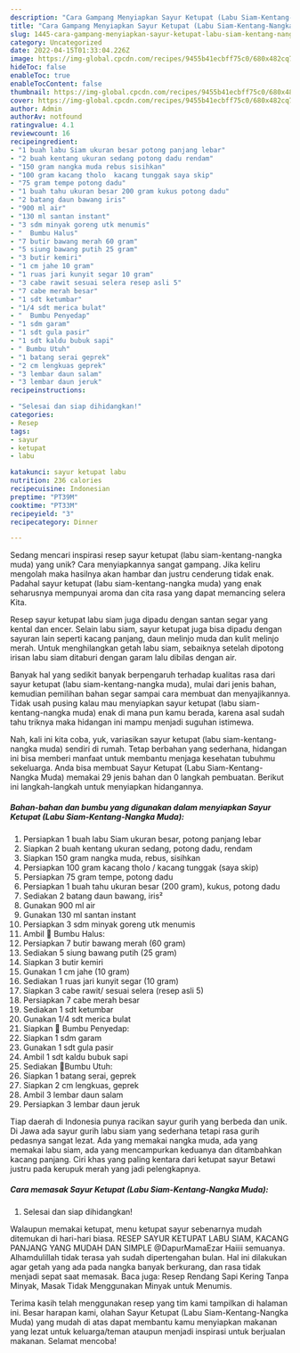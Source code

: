 ```yaml
---
description: "Cara Gampang Menyiapkan Sayur Ketupat (Labu Siam-Kentang-Nangka Muda) yang Mantap"
title: "Cara Gampang Menyiapkan Sayur Ketupat (Labu Siam-Kentang-Nangka Muda) yang Mantap"
slug: 1445-cara-gampang-menyiapkan-sayur-ketupat-labu-siam-kentang-nangka-muda-yang-mantap
category: Uncategorized
date: 2022-04-15T01:33:04.226Z
image: https://img-global.cpcdn.com/recipes/9455b41ecbff75c0/680x482cq70/sayur-ketupat-labu-siam-kentang-nangka-muda-foto-resep-utama.jpg
hideToc: false
enableToc: true
enableTocContent: false
thumbnail: https://img-global.cpcdn.com/recipes/9455b41ecbff75c0/680x482cq70/sayur-ketupat-labu-siam-kentang-nangka-muda-foto-resep-utama.jpg
cover: https://img-global.cpcdn.com/recipes/9455b41ecbff75c0/680x482cq70/sayur-ketupat-labu-siam-kentang-nangka-muda-foto-resep-utama.jpg
author: Admin
authorAv: notfound
ratingvalue: 4.1
reviewcount: 16
recipeingredient:
- "1 buah labu Siam ukuran besar potong panjang lebar"
- "2 buah kentang ukuran sedang potong dadu rendam"
- "150 gram nangka muda rebus sisihkan"
- "100 gram kacang tholo  kacang tunggak saya skip"
- "75 gram tempe potong dadu"
- "1 buah tahu ukuran besar 200 gram kukus potong dadu"
- "2 batang daun bawang iris"
- "900 ml air"
- "130 ml santan instant"
- "3 sdm minyak goreng utk menumis"
- "  Bumbu Halus"
- "7 butir bawang merah 60 gram"
- "5 siung bawang putih 25 gram"
- "3 butir kemiri"
- "1 cm jahe 10 gram"
- "1 ruas jari kunyit segar 10 gram"
- "3 cabe rawit sesuai selera resep asli 5"
- "7 cabe merah besar"
- "1 sdt ketumbar"
- "1/4 sdt merica bulat"
- "  Bumbu Penyedap"
- "1 sdm garam"
- "1 sdt gula pasir"
- "1 sdt kaldu bubuk sapi"
- " Bumbu Utuh"
- "1 batang serai geprek"
- "2 cm lengkuas geprek"
- "3 lembar daun salam"
- "3 lembar daun jeruk"
recipeinstructions:

- "Selesai dan siap dihidangkan!"
categories:
- Resep
tags:
- sayur
- ketupat
- labu

katakunci: sayur ketupat labu 
nutrition: 236 calories
recipecuisine: Indonesian
preptime: "PT39M"
cooktime: "PT33M"
recipeyield: "3"
recipecategory: Dinner

---
```





Sedang mencari inspirasi resep sayur ketupat (labu siam-kentang-nangka muda) yang unik? Cara menyiapkannya sangat gampang. Jika keliru mengolah maka hasilnya akan hambar dan justru cenderung tidak enak. Padahal sayur ketupat (labu siam-kentang-nangka muda) yang enak seharusnya mempunyai aroma dan cita rasa yang dapat memancing selera Kita.





Resep sayur ketupat labu siam juga dipadu dengan santan segar yang kental dan encer. Selain labu siam, sayur ketupat juga bisa dipadu dengan sayuran lain seperti kacang panjang, daun melinjo muda dan kulit melinjo merah. Untuk menghilangkan getah labu siam, sebaiknya setelah dipotong irisan labu siam ditaburi dengan garam lalu dibilas dengan air.

Banyak hal yang sedikit banyak berpengaruh terhadap kualitas rasa dari sayur ketupat (labu siam-kentang-nangka muda), mulai dari jenis bahan, kemudian pemilihan bahan segar sampai cara membuat dan menyajikannya. Tidak usah pusing kalau mau menyiapkan sayur ketupat (labu siam-kentang-nangka muda) enak di mana pun kamu berada, karena asal sudah tahu triknya maka hidangan ini mampu menjadi suguhan istimewa.






Nah, kali ini kita coba, yuk, variasikan sayur ketupat (labu siam-kentang-nangka muda) sendiri di rumah. Tetap berbahan yang sederhana, hidangan ini bisa memberi manfaat untuk membantu menjaga kesehatan tubuhmu sekeluarga. Anda bisa membuat Sayur Ketupat (Labu Siam-Kentang-Nangka Muda) memakai 29 jenis bahan dan 0 langkah pembuatan. Berikut ini langkah-langkah untuk menyiapkan hidangannya.

<!--inarticleads1-->

##### Bahan-bahan dan bumbu yang digunakan dalam menyiapkan Sayur Ketupat (Labu Siam-Kentang-Nangka Muda):

1. Persiapkan 1 buah labu Siam ukuran besar, potong panjang lebar
1. Siapkan 2 buah kentang ukuran sedang, potong dadu, rendam
1. Siapkan 150 gram nangka muda, rebus, sisihkan
1. Persiapkan 100 gram kacang tholo / kacang tunggak (saya skip)
1. Persiapkan 75 gram tempe, potong dadu
1. Persiapkan 1 buah tahu ukuran besar (200 gram), kukus, potong dadu
1. Sediakan 2 batang daun bawang, iris²
1. Gunakan 900 ml air
1. Gunakan 130 ml santan instant
1. Persiapkan 3 sdm minyak goreng utk menumis
1. Ambil  🌟 Bumbu Halus:
1. Persiapkan 7 butir bawang merah (60 gram)
1. Sediakan 5 siung bawang putih (25 gram)
1. Siapkan 3 butir kemiri
1. Gunakan 1 cm jahe (10 gram)
1. Sediakan 1 ruas jari kunyit segar (10 gram)
1. Siapkan 3 cabe rawit/ sesuai selera (resep asli 5)
1. Persiapkan 7 cabe merah besar
1. Sediakan 1 sdt ketumbar
1. Gunakan 1/4 sdt merica bulat
1. Siapkan  🌟 Bumbu Penyedap:
1. Siapkan 1 sdm garam
1. Gunakan 1 sdt gula pasir
1. Ambil 1 sdt kaldu bubuk sapi
1. Sediakan  🌟Bumbu Utuh:
1. Siapkan 1 batang serai, geprek
1. Siapkan 2 cm lengkuas, geprek
1. Ambil 3 lembar daun salam
1. Persiapkan 3 lembar daun jeruk


Tiap daerah di Indonesia punya racikan sayur gurih yang berbeda dan unik. Di Jawa ada sayur gurih labu siam yang sederhana tetapi rasa gurih pedasnya sangat lezat. Ada yang memakai nangka muda, ada yang memakai labu siam, ada yang mencampurkan keduanya dan ditambahkan kacang panjang. Ciri khas yang paling kentara dari ketupat sayur Betawi justru pada kerupuk merah yang jadi pelengkapnya. 

<!--inarticleads2-->

##### Cara memasak Sayur Ketupat (Labu Siam-Kentang-Nangka Muda):


1. Selesai dan siap dihidangkan!

Walaupun memakai ketupat, menu ketupat sayur sebenarnya mudah ditemukan di hari-hari biasa. RESEP SAYUR KETUPAT LABU SIAM, KACANG PANJANG YANG MUDAH DAN SIMPLE @DapurMamaEzar Haiiii semuanya. Alhamdulillah tidak terasa yah sudah dipertengahan bulan. Hal ini dilakukan agar getah yang ada pada nangka banyak berkurang, dan rasa tidak menjadi sepat saat memasak. Baca juga: Resep Rendang Sapi Kering Tanpa Minyak, Masak Tidak Menggunakan Minyak untuk Menumis. 

Terima kasih telah menggunakan resep yang tim kami tampilkan di halaman ini. Besar harapan kami, olahan Sayur Ketupat (Labu Siam-Kentang-Nangka Muda) yang mudah di atas dapat membantu kamu menyiapkan makanan yang lezat untuk keluarga/teman ataupun menjadi inspirasi untuk berjualan makanan. Selamat mencoba!
